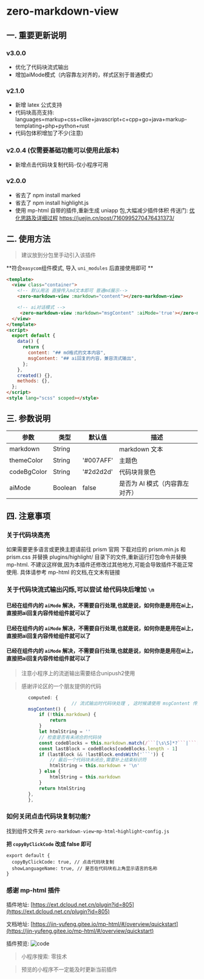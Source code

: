 # zero-markdown-view

## 一. 重要更新说明

### v3.0.0

- 优化了代码块流式输出
- 增加aiMode模式（内容靠左对齐的，样式区别于普通模式）


### v2.1.0

- 新增 latex 公式支持
- 代码块高亮支持: languages=markup+css+clike+javascript+c+cpp+go+java+markup-templating+php+python+rust
- 代码包体积增加了不少(注意)

### v2.0.4 (仅需要基础功能可以使用此版本)

- 新增点击代码块复制代码-仅小程序可用

### v2.0.0

- 省去了 npm install marked
- 省去了 npm install highlight.js
- 使用 mp-html 自带的插件,重新生成 uniapp 包,大幅减少插件体积
  传送门: [优化思路及详细过程](https://juejin.cn/post/7160995270476431373/) https://juejin.cn/post/7160995270476431373/

## 二. 使用方法

> 建议放到分包里手动引入该插件

**符合`easycom`组件模式, 导入 `uni_modules` 后直接使用即可 **

```html
<template>
  <view class="container">
    <!-- 默认用法 直接传入md文本即可 普通md展示-->
    <zero-markdown-view :markdown="content"></zero-markdown-view>

	<!-- ai对话模式 -->
	 <zero-markdown-view :markdown="msgContent" :aiMode='true'></zero-markdown-view>
  </view>
</template>
<script>
  export default {
    data() {
      return {
        content: "## md格式的文本内容",
		msgContent: "## ai回复的内容，兼容流式输出",
      };
    },
    created() {},
    methods: {},
  };
</script>
<style lang="scss" scoped></style>
```

## 三. 参数说明

| 参数        | 类型   | 默认值    | 描述          |
| ----------- | ------ | --------- | ------------- |
| markdown    | String |           | markdown 文本 |
| themeColor  | String | '#007AFF' | 主题色        |
| codeBgColor | String | '#2d2d2d' | 代码块背景色  |
| aiMode      | Boolean| false     | 是否为 AI 模式（内容靠左对齐） |


## 四. 注意事项

### 关于代码块高亮

如果需要更多语言或更换主题请前往 prism 官网 下载对应的 prism.min.js 和 prism.css 并替换 plugins/highlight/ 目录下的文件,重新运行打包命令并替换 mp-html. 不建议这样做,因为本插件还修改过其他地方,可能会导致插件不能正常使用.
具体请参考 mp-html 的文档,在文末有链接

### 关于代码块流式输出闪烁,可以尝试 给代码块后增加 `\n`

#### 已经在组件内的 `aiMode` 解决，不需要自行处理,也就是说，如何你是是用在ai上，直接把ai回复内容传给组件就可以了
#### 已经在组件内的 `aiMode` 解决，不需要自行处理,也就是说，如何你是是用在ai上，直接把ai回复内容传给组件就可以了
#### 已经在组件内的 `aiMode` 解决，不需要自行处理,也就是说，如何你是是用在ai上，直接把ai回复内容传给组件就可以了


> 注意小程序上的流逝输出需要结合unipush2使用

> 感谢评论区的一个朋友提供的代码

````javascript
		computed: {
						// 流式输出时代码块处理 , 这时候请使用 msgContent 传入组件中
		msgContent() {
			if (!this.markdown) {
				return
			}
			let htmlString = ''
			// 检查是否有未闭合的代码块
			const codeBlocks = this.markdown.match(/```[\s\S]*?```|```[\s\S]*?$/g) || []
			const lastBlock = codeBlocks[codeBlocks.length - 1]
			if (lastBlock && !lastBlock.endsWith('```')) {
				// 最后一个代码块未闭合,需要补上结束标识符
				htmlString = this.markdown + '\n'
			} else {
				htmlString = this.markdown
			}
			return htmlString
		},
		},
````

### 如何关闭点击代码块复制功能?

找到组件文件夹 `zero-markdown-view`-`mp-html`-`highlight`-`config.js`

**把 `copyByClickCode` 改成 false 即可**

```
export default {
  copyByClickCode: true, // 点击代码块复制
  showLanguageName: true, // 是否在代码块右上角显示语言的名称
}
```

### 感谢 mp-html 插件

插件地址: [https://ext.dcloud.net.cn/plugin?id=805](https://ext.dcloud.net.cn/plugin?id=805)

文档地址: [https://jin-yufeng.gitee.io/mp-html/#/overview/quickstart](https://jin-yufeng.gitee.io/mp-html/#/overview/quickstart)

插件预览:
![code](https://cdn.zerojs.cn/image/common/code-z_1722414660881_1.jpg?imageMogr2/thumbnail/200x)

> 小程序搜索: 零技术

> 预览的小程序不一定能及时更新当前插件
